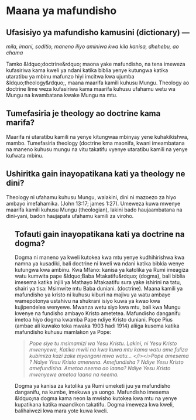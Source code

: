 <h1>Maana ya mafundisho</h1>
<h2>Ufasisiyo ya mafundisho kamusini (dictionary) &mdash;</h2>
<p><i>mila, imani, soditio, maneno iliyo aminiwa kwa kila kanisa, dhehebu, ao chama</i> </p>
<p>Tamko &amp;ldquo;doctrine&amp;rdquo; maona yake mafundisho, na tena imeweza kufasiriwa kama kweli ya ndani katika biblia yenye kutungwa katika utaratibu ya mbinu mafunzo hiyi imcitwa kwa ujumba &amp;ldquo;theology&amp;rdquo;, maana maarifa kamili kuhusu Mungu. Theology ao doctrine lime weza kufasiriwa kama maarifa kuhusu ufahamu wetu wa Mungu na kwambatana kwake Mungu na mtu.</p>
<h2>Tumefasiria je theology ao doctrine kama marifa?</h2>
<p>Maarifa ni utaratibu kamili na yenye kitungwaa mbinyay yene kuhakikishwa, mambo. Tumefasiria theology (doctrine kma maonifa, kwani imeambatana na maneno kuhusu mungu na vitu takatifu vyenye utaratibu kamili na yenye kufwata mbinu.</p>
<h2>Ushiritka gain inayopatikana kati ya theology ne dini?</h2>
<p>Theology ni ufahamu kuhusu Mungu, walakini, dini ni mazoezo za hiyo ambayo imefahamika. (John 13:17; james 1:27). Umeweza kuwa mwenye maarifa kamili kuhusu Mungu (theologian), lakini bado haujaambatana na dini-yani, badon haujapata ufahamu kamili za viroho. </p> <ul>
<h2>Tofauti gain inayopatikana kati ya doctrine na dogma?</h2>
<p>Dogma ni maneno ya kweli kutokea kwa mtu yenye kudhihirishwa kwa namna ya kusadiki, bali doctrine ni kweli wa ndani katika bibkia wenye kutungwa kwa ambinu. Kwa Mfano: kanisa ya katolika ya Rumi imeagiza watu kumwita pape &amp;ldquo;Baba Mtakatifu&amp;rdquo; (dogma), bali biblia imesema katika injili ya Mathayo Mtakaatifu sura yake ishirini na tatu, shairi ya tisa: Msimwite mtu Baba duniani. (doctrine). Maana kamili ya mafundisho ya kristo ni kuhusu kiburi na majivu ya watu ambaye wamepotonya ustahivu na shukrani isiyo kuwa ya kwao kwa kujipendelea wenyewe. Mwanza wetu siyo kwa mtu, bali kwa Mungu kwenye na fundisho ambayo Kristo ametetea. Mafundisho danganifu imetoa hiyo dogma kwamba Pape ndiye Kristo duniani. Pope Pius (ambae ali kuwako toka mwaka 1903 hadi 1914) aliiga kusema katika mafundisho kuhusu mamlakon ya Pope: </p>
<blockquote class='quote'><i> Pope siye tu msimamizi wa Yesu Kristu. Lakini, ni Yesu Kristo mwenyewe, Katika mwili na kwa kuwa mtu kama watu ame fuliza kubimiza kazi zake myongoni mwa watu&hellip; &lt;/i&gt;&lt;i&gt;Pope amesema ? Ndiye Yesu Kristo amenena. Amefundisha ? Ndiye Yesu Kristo amefundisha. Ametoa neema ao laana? Ndiye Yesu Kristo mwenyewe ametoa laana na neema. </i></blockquote>
<p>Dogma ya kanisa za katolika ya Rumi umeketi juu ya mafundisho danganifu, na kumbe, imekuwa ya uongo. Mafundisho imesema &amp;ldquo;na dogma kama neon la mwisho kutokea kwa mtu na yenye kupatikana katika maandikon takatifu. Dogma imeweza kwa kweli, balihaiwezi kwa mara yote kuwa kweli. </p> </ul>

